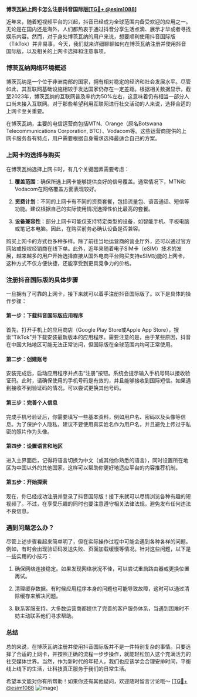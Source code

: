 **博茨瓦納上网卡怎么注册抖音国际版[[TG💪+ @esim1088](https://t.me/s/esim1088)]**

近年来，随着短视频平台的兴起，抖音已经成为全球范围内备受欢迎的应用之一。无论是在国内还是海外，人们都热衷于通过抖音分享生活点滴、展示才华或者寻找娱乐内容。然而，对于身处博茨瓦纳的用户来说，想要顺利使用抖音国际版（TikTok）并非易事。今天，我们就来详细聊聊如何在博茨瓦纳注册并使用抖音国际版，以及相关的上网卡选择和注意事项。

### 博茨瓦纳网络环境概述

博茨瓦纳是一个位于非洲南部的国家，拥有相对稳定的经济和社会发展水平。尽管如此，其互联网基础设施相较于发达国家仍存在一定差距。根据相关数据显示，截至2023年，博茨瓦纳的互联网普及率约为50%左右，这意味着仍有相当一部分人口尚未接入互联网。对于那些希望利用互联网进行社交活动的人来说，选择合适的上网卡至关重要。

在博茨瓦纳，主要的电信运营商包括MTN、Orange（原名Botswana Telecommunications Corporation, BTC）、Vodacom等。这些运营商提供的上网卡服务各有特点，用户需要根据自身需求选择最适合自己的方案。

### 上网卡的选择与购买

在博茨瓦纳选择上网卡时，有几个关键因素需要考虑：

1. **覆盖范围**：确保所选上网卡能够提供良好的信号覆盖。通常情况下，MTN和Vodacom在网络覆盖方面表现较好。
   
2. **资费计划**：不同的上网卡有不同的资费套餐，包括流量包、语音通话、短信等功能。建议根据自己的实际使用情况选择性价比最高的套餐。
   
3. **设备兼容性**：部分上网卡可能仅支持特定类型的设备，如智能手机、平板电脑或笔记本电脑。因此，在购买前务必确认设备是否兼容。

购买上网卡的方式也多种多样。除了前往当地运营商的营业厅外，还可以通过官方网站或授权经销商在线下单。此外，近年来随着电子SIM卡（eSIM）技术的发展，越来越多的用户开始选择直接从国外电商平台购买支持eSIM功能的上网卡，这种方式不仅方便快捷，还能享受到更具竞争力的价格。

### 注册抖音国际版的具体步骤

一旦拥有了可靠的上网卡，接下来就可以着手注册抖音国际版了。以下是具体的操作步骤：

#### 第一步：下载抖音国际版应用程序

首先，打开手机上的应用商店（Google Play Store或Apple App Store），搜索“TikTok”并下载安装最新版本的应用程序。需要注意的是，由于某些原因，抖音在中国大陆地区可能无法正常访问，但国际版在全球范围内均可正常使用。

#### 第二步：创建账号

安装完成后，启动应用程序并点击“注册”按钮。系统会提示输入手机号码以接收验证码。此时，请确保使用的手机号码是有效的，并且能够接收到国际短信。如果遇到接收不到验证码的情况，可以尝试更换其他号码。

#### 第三步：完善个人信息

完成手机号验证后，你需要填写一些基本资料，例如用户名、密码以及头像等信息。为了保护个人隐私，建议不要使用真实姓名作为用户名，并且避免上传过于私密的照片作为头像。

#### 第四步：设置语言和地区

进入主界面后，记得将语言切换为中文（或其他你熟悉的语言），同时设置所在地区为中国以外的其他国家。这样可以帮助你更好地适应平台的内容推荐机制。

#### 第五步：开始探索

现在，你已经成功注册并登录了抖音国际版！接下来就可以尽情浏览各种有趣的短视频了。不过，在享受乐趣的同时也要注意遵守相关法律法规，避免发布任何违法不良信息。

### 遇到问题怎么办？

尽管上述步骤看起来简单明了，但在实际操作过程中可能会遇到各种各样的问题。例如，有时会出现验证码发送失败、页面加载缓慢等情况。针对这些问题，以下是一些实用的小技巧：

1. 确保网络连接稳定。如果发现网络状况不佳，可以尝试重启路由器或更换位置再试。
   
2. 清理缓存数据。有时候应用程序本身的问题也可能导致故障，这时可以通过清除缓存来解决问题。
   
3. 联系客服支持。大多数运营商都提供了完善的客户服务体系，当遇到困难时不妨主动联系他们寻求帮助。

### 总结

总的来说，在博茨瓦纳注册并使用抖音国际版并不是一件特别复杂的事情。只要选择了合适的上网卡，并按照正确的流程一步步操作，就能轻松加入这个充满活力的社交媒体世界。当然，作为新时代的年轻人，我们也应该学会合理安排时间，平衡线上线下的生活，让科技真正服务于我们的日常生活。

希望本文能对你有所帮助！如果你还有其他疑问，欢迎随时留言讨论哦～ [[TG💪+ @esim1088](https://t.me/s/esim1088) ![Image](https://i.postimg.cc/4NQfJmqS/Snipaste-2025-05-13-00-14-12.png)]